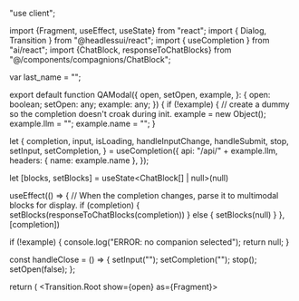 "use client";

import {Fragment, useEffect, useState} from "react";
import { Dialog, Transition } from "@headlessui/react";
import { useCompletion } from "ai/react";
import {ChatBlock, responseToChatBlocks} from "@/components/compagnions/ChatBlock";

var last_name = "";

export default function QAModal({
  open,
  setOpen,
  example,
}: {
  open: boolean;
  setOpen: any;
  example: any;
}) {
  if (!example) {
    // create a dummy so the completion doesn't croak during init.
    example = new Object();
    example.llm = "";
    example.name = "";
  }

  let {
    completion,
    input,
    isLoading,
    handleInputChange,
    handleSubmit,
    stop,
    setInput,
    setCompletion,
  } = useCompletion({
    api: "/api/" + example.llm,
    headers: { name: example.name },
  });

  let [blocks, setBlocks] = useState<ChatBlock[] | null>(null)

  useEffect(() => {
    // When the completion changes, parse it to multimodal blocks for display.
    if (completion) {
      setBlocks(responseToChatBlocks(completion))
    } else {
      setBlocks(null)
    }
  }, [completion])

  if (!example) {
    console.log("ERROR: no companion selected");
    return null;
  }

  const handleClose = () => {
    setInput("");
    setCompletion("");
    stop();
    setOpen(false);
  };

  return (
    <Transition.Root show={open} as={Fragment}>
      <Dialog as="div" className="relative z-10" onClose={handleClose}>
        <Transition.Child
          as={Fragment}
          enter="ease-out duration-300"
          enterFrom="opacity-0"
          enterTo="opacity-100"
          leave="ease-in duration-200"
          leaveFrom="opacity-100"
          leaveTo="opacity-0"
        >
          <div className="fixed inset-0 bg-gray-950 bg-opacity-75 transition-opacity" />
        </Transition.Child>

        <div className="fixed inset-0 z-10 overflow-y-auto">
          <div className="flex min-h-full items-end justify-center p-4 text-center sm:items-center sm:p-0">
            <Transition.Child
              as={Fragment}
              enter="ease-out duration-300"
              enterFrom="opacity-0 translate-y-4 sm:translate-y-0 sm:scale-95"
              enterTo="opacity-100 translate-y-0 sm:scale-100"
              leave="ease-in duration-200"
              leaveFrom="opacity-100 translate-y-0 sm:scale-100"
              leaveTo="opacity-0 translate-y-4 sm:translate-y-0 sm:scale-95"
            >
              <Dialog.Panel className="relative transform overflow-hidden rounded-lg bg-gray-800 px-4 pb-4 pt-5 text-left shadow-xl transition-all sm:my-8 sm:p-6 w-full max-w-3xl">
                <div>
                  <form onSubmit={handleSubmit}>
                    <input
                      placeholder="How's your day?"
                      className={"w-full flex-auto rounded-md border-0 bg-white/5 px-3.5 py-2 shadow-sm focus:outline-none sm:text-sm sm:leading-6 " + (isLoading && !completion ? "text-gray-600 cursor-not-allowed" : "text-white")}                      
                      value={input}
                      onChange={handleInputChange}
                      disabled={isLoading && !blocks}
                    />
                  </form>
                  <div className="mt-3 sm:mt-5">
                    <div className="mt-2">
                      <p className="text-sm text-gray-500">
                        Chat with {example.name}
                      </p>
                    </div>
                    {blocks && (
                      <div className="mt-2">
                        {blocks}
                      </div>
                    )}

                    {isLoading && !blocks && (
                      <p className="flex items-center justify-center mt-4">
                        <svg
                          className="animate-spin -ml-1 mr-3 h-5 w-5 text-white"
                          xmlns="http://www.w3.org/2000/svg"
                          fill="none"
                          viewBox="0 0 24 24"
                        >
                          <circle
                            className="opacity-25"
                            cx="12"
                            cy="12"
                            r="10"
                            stroke="currentColor"
                            stroke-width="4"
                          ></circle>
                          <path
                            className="opacity-75"
                            fill="currentColor"
                            d="M4 12a8 8 0 018-8V0C5.373 0 0 5.373 0 12h4zm2 5.291A7.962 7.962 0 014 12H0c0 3.042 1.135 5.824 3 7.938l3-2.647z"
                          ></path>
                        </svg>
                      </p>
                    )}
                  </div>
                </div>
              </Dialog.Panel>
            </Transition.Child>
          </div>
        </div>
      </Dialog>
    </Transition.Root>
  );
}
